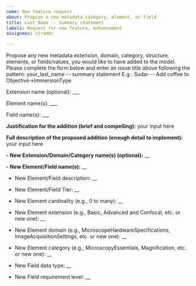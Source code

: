 ```yaml
---
name: New feature request
about: Propose a new metadata category, element, or field
title: Last_Name -- Summary statement
labels: Request for new feature, enhancement
assignees: strambc

---
```


Propose any new metadata extension, domain, category, structure, elements, or fields/values, you would like to have added to the model.
Please complete the form below and enter an issue title above following the pattern:
your_last_name -- summary statement
E.g.: Sudar -- Add coffee to Objective->ImmersionType

Extension name (optional): ___

Element name(s): ___

Field name(s): ___

**Justification for the addition (brief and compelling):**
your input here

**Full description of the proposed addition (enough detail to implement):**
your input here

**- New Extension/Domain/Category name(s) (optional):** __

**- New Element/Field name(s):** __
- New Element/Field description: __
- New Element/Field Tier: __

- New Element cardinality (e.g., 0 to many): __
- New Element extension (e.g., Basic, Advanced and Confocal, etc. or new one): __
- New Element domain (e.g., MicroscopeHardwareSpecifications, ImageAcquisitionSettings, etc. or new one): __
- New Element category (e.g., MicroscopyEssentials, Magnification, etc. or new one): __

- New Field data type: __
- New Field requirement level: __
